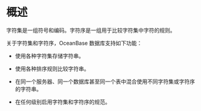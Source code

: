 概述
=======================

字符集是一组符号和编码。字符序是一组用于比较字符集中字符的规则。

关于字符集和字符序，OceanBase 数据库支持如下功能：

* 使用各种字符集存储字符串。



* 使用各种排序规则比较字符串。



* 在同一个服务器、同一个数据库甚至同一个表中混合使用不同字符集或字符序的字符串。



* 在任何级别启用字符集和字符序的规范。
